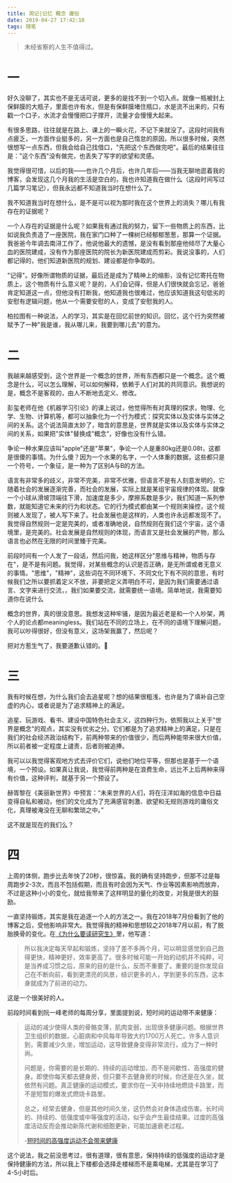 ```yaml
---
title: 周记|记忆 概念 庸俗
date: 2019-04-27 17:42:18
tags: 随笔
---
```


> 未经省察的人生不值得过。

<!--more-->

# 一

好久没聊了，其实也不是无话可说，更多的是找不到一个切入点。就像一瓶被封上保鲜膜的大瓶子，里面也许有水，但是有保鲜膜堵住瓶口，水是流不出来的，只有戳一个口子，水流才会慢慢把口子撑开，流量才会慢慢大起来。

有很多思路，往往就是在路上、课上的一瞬火花，不记下来就没了。这段时间我有点疲乏，一方面作业挺多的，另一方面也是自己惰怠的原因，所以很多时候，突然很想写一点东西，但我会给自己找借口，"先把这个东西做完吧"。最后的结果往往是："这个东西"没有做完，也丢失了写字的欲望和灵感。

我觉得很可惜，以后的我——也许几个月后，也许几年后——当我无聊地逛着我的博客，会发现这几个月我的生活是空白的，我也许知道我在做什么（这段时间写过几篇学习笔记），但我永远都不知道我当时在想什么了。

我不知道我当时在想什么，是不是可以视为那时我在这个世界上的消失？哪儿有我存在的证据呢？

一个人存在的证据是什么呢？如果我有通过我的努力，留下一些物质上的东西，比如说我负责造了一座医院，我在家门口种了一棵树已经郁郁葱葱，那算一个证据。我爸爸今年调去南浔工作了，他说他最大的遗憾，是没有看到那座他倾尽了大量心血的医院建成，没有作为那座医院的院长为新医院建成而剪彩。我说没事的，人们都记得的，他们知道新医院的规划、建设都是你争取的。

"记得"。好像所谓物质的证据，最后还是成为了精神上的缩影，没有记忆寄托在物质上，这个物质有什么意义呢？是的，人们会记得，但是人们很快就会忘记，爸爸肯定知道这一点，但他没有打断我，他知道我也很难过，他应该知道我这句低劣的安慰有逻辑问题，他从一个需要安慰的人，变成了安慰我的人。

柏拉图有一种说法，人的学习，其实是在回忆前世的知识。回忆，这个行为突然被赋予了一种"我是谁，我从哪儿来，我要到哪儿去"的意为。

# 二

我越来越感受到，这个世界是一个概念的世界，所有东西都只是一个概念。这个概念是什么，可以怎么理解，可以如何解释，依赖于人们对其的共同意识。我想说的是，概念不是客观的，由人不断地去定义、修改。

彭玺老师在他《机器学习引论》的课上说过，他觉得所有对真理的探求，物理、化学、生物、计算机等，都可以抽象化为一个行为模式：探究实体以及实体与实体之间的关系。这个说法简直太妙了，暗含的意思是，世界就是实体以及实体与实体之间的关系，如果把"实体"替换成"概念“，好像也没有什么错。

争论一种水果应该叫"apple"还是"苹果"，争论一个人是重80kg还是0.08t，这都是很傻的事情。为什么傻？因为一个水果的名字，一个人体重的数据，这些都只是一个符号，一个象征，是一种为了区别A与B的方法。

语言有非常多的歧义，非常不完美，非常不优雅，但语言不是有人刻意发明的，它随着社会的发展逐渐完善，而社会的发展，实际上就是某组宇宙规律的体现。就像一个小球从滑坡顶端往下滑，加速度是多少，摩擦系数是多少，我们知道一系列参数，就能知道它未来的行为和状态。它的行为模式都由某一个规则来操控，这个规则被人发现了，被人写下来了。社会发展也是这样的，人类也许永远都发现不了。我觉得自然规则一定是完美的，或者准确地说，自然规则在我们这个宇宙，这个语境里，是完美的。社会发展是自然规则的体现，而语言又是社会发展的产物，那么语言也必然在无限的时间里臻于完美。

前段时间有一个人发了一段话，然后问我，她这样区分"思维与精神，物质与存在"，是不是有问题。我觉得，对某些概念的认识是否正确，是无所谓或者无意义的事情。"思维"，"精神"，这些词在不同环境下、不同文化下有不同的意思，有时候我们之所以要抓着定义不放，非要把定义弄明白不可，是因为我们需要通过语言、文字来进行交流，，我们如果要交流，就需要统一语境。简单地说，我需要知道你在说什么

概念的世界，真的很没意思。我想发这种牢骚，是因为最近老是和一个人吵架，两个人的论点都meaningless。我们站在不同的立场上，在不同的语境下理解问题，我可以吵得很好，但没有意义，这场架我赢了，然后呢？

把对方惹生气了，我要道歉认错的。🤕


# 三

我有时候在想，为什么我们会去追星呢？想的结果很粗浅，也许是为了填补自己空虚的内心，或者说是为了追求精神上的满足。

追星、玩游戏、看书、建设中国特色社会主义，这四种行为，依照我以上关于"世界是概念"的观点，其实没有优劣之分。它们都是为了追求精神上的满足，只是在我们的社会经济政治结构下，前两种带来的价值很少，而后两种能带来很大价值，所以前者被一定程度上谴责，后者则被追捧。

我可以以我觉得客观地方式去评价它们，说他们地位平等，但那也是基于一个语境，一个预设。如果真让我说，我觉得前两种是在浪费生命，远比不上后两种来得有价值，这种评判，就基于另一个预设了。

赫胥黎在《美丽新世界》中预言：“未来世界的人们，将在汪洋如海的信息中日益变得自私和被动，他们的文化成为了充满感官刺激、欲望和无规则游戏的庸俗文化，真理被淹没在无聊和繁琐之中。”

这不就是现在的我们么？

# 四

上周的体侧，跑步比去年快了20秒，很惊喜。我的确有坚持跑步，但那不过是每周跑步2-3次，而且不包括假期，而且有时会因为天气、作业等因素影响而放弃，不过是这种小小的变化，就给我带来了这样明显的量化的改变，对我是很大的鼓励。

一直坚持锻炼，其实是我在追逐一个人的方法之一。我在2018年7月份看到了他的博客之后，受他影响非常大。我觉得我的精神和思想较之2018年7月以前，有了脱胎换骨的变化。在[《为什么要读研究生》](https://wdxtub.com/2013/10/26/why-master/#more)里，他写道：

> 所以我决定每天早起和锻炼，坚持了差不多两个月，可以明显感觉到自己跑得更快，精神更好，效率更高了。很多时候可能一开始的动机并不纯粹，可是当养成习惯之后，原来的目的是什么，反而不重要了。重要的是你发现自己在不断向前，看到更漂亮的风景，结识更多的人，学到更多的东西，这本身就成为了前进的动力。

这是一个很美好的人。

前段时间看到阮一峰老师的每周分享，里面提到说，短时间的运动带不来健康：

> 运动的减少使得人类的骨骼变薄，肌肉变弱，出现很多健康问题。根据世界卫生组织的数据，心脏病和中风每年导致大约1700万人死亡。许多人意识到，需要减少久坐，增加运动，这导致健身变得非常流行，成为了一种时尚。
>
> 问题是，你需要的是长期的、持续的运动增加，而不是间歇性、高强度的健身。即使你每天都去健身房，但只要不去健身房的时候，你还是在久坐，就依然有问题。真正健康的运动模式，要求你在一天中持续地燃烧卡路里，而不是短暂的爆发式燃烧卡路里。
>
> 总之，经常去健身，但是其他时间久坐，这仍然会对身体造成伤害。长时间的、持续的、低强度或中等强度的活动，似乎会产生最佳结果。过度的高强度活动反而会推动新陈代谢和细胞更新，可能加速衰老过程。
>
> -[短时间的高强度运动不会带来健康](https://www.theguardian.com/news/2019/jan/03/why-exercise-alone-wont-save-us)

这个说法，我之前没思考过，很有道理，很有意思，保持持续的低强度的运动才是保持健康的方法，所以我上下楼都会选择走楼梯而不是乘电梯，尤其是在学习了4-5小时后。